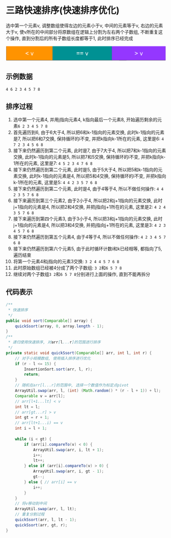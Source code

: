 # 三路快速排序(快速排序优化)

选中第一个元素v, 调整数组使得左边的元素小于v, 中间的元素等于v, 右边的元素大于v, 使v所在的中间部分将原数组在逻辑上分割为左右两个子数组, 不断重复这个操作, 直到分割后的所有子数组长度都等于1, 此时排序已经完成

![](img/qS3.PNG)

## 示例数据

`4 6 2 3 4 5 7 8`

## 排序过程

1. 选中第一个元素4, 并用j指向元素4, k指向最后一个元素8, 开始遍历剩余的元素`6 2 3 4 5 7 8`
2. 首先遍历到6, 由于6大于4, 所以把6和k-1指向的元素交换, 此时k-1指向的元素是7, 所以把6和7交换, 保持循环的i不变, 并把k指向k-1所在的元素, 这里是6: `4 7 2 3 4 5 6 8`
3. 接下来仍然遍历到第二个元素, 此时是7, 由于7大于4, 所以把7和k-1指向的元素交换, 此时k-1指向的元素是5, 所以把7和5交换, 保持循环的i不变, 并把k指向k-1所在的元素, 这里是7: `4 5 2 3 4 7 6 8`
4. 接下来仍然遍历到第二个元素, 此时是5, 由于5大于4, 所以把5和k-1指向的元素交换, 此时k-1指向的元素是4, 所以把5和4交换, 保持循环的i不变, 并把k指向k-1所在的元素, 这里是5: `4 4 2 3 5 7 6 8`
5. 接下来仍然遍历到第二个元素, 此时是4, 由于4等于4, 所以不做任何操作: `4 4 2 3 5 7 6 8`
6. 接下来遍历到第三个元素2, 由于2小于4, 所以把2和j+1指向的元素交换, 此时j+1指向的元素是4, 所以把2和4交换, 并把j指向j+1所在的元素, 这里是2: `4 2 4 3 5 7 6 8`
7. 接下来遍历到第四个元素3, 由于3小于4, 所以把3和j+1指向的元素交换, 此时j+1指向的元素是4, 所以把3和4交换, 并把j指向j+1所在的元素, 这里是3: `4 2 3 4 5 7 6 8`
8. 接下来仍然遍历到第五个元素4, 由于4等于4, 所以不做任何操作: `4 2 3 4 5 7 6 8`
9. 接下来仍然遍历到第六个元素5, 由于此时循环计数i和k已经相等, 都指向了5, 遍历结束
10. 将第一个元素4和j指向的元素3交换: `3 2 4 4 5 7 6 8`
11. 此时原始数组已经被4分成了两个子数组: `3 2`和`6 5 7 8`
12. 继续对两个子数组`3 2`和`6 5 7 8`分别进行上面的操作, 直到不能再拆分

## 代码表示

```java
/**
 * 快速排序
 */
public void sort(Comparable[] array) {
    quickSsort(array, 0, array.length - 1);
}
/**
 * 递归使用快速排序, 对arr[l...r]的范围进行排序
 */
private static void quickSsort(Comparable[] arr, int l, int r) {
    // 对于小规模数组, 使用插入排序进行优化
    if (r - l <= 15) {
        InsertionSort.sort(arr, l, r);
        return;
    }
    // 随机在arr[l...r]的范围中, 选择一个数值作为标定点pivot
    ArrayUtil.swap(arr, l, (int) (Math.random() * (r - l + 1)) + l);
    Comparable v = arr[l];
    // arr[l+1...lt] < v
    int lt = l;
    // arr[gt...r] > v
    int gt = r + 1;
    // arr[lt+1...i) == v
    int i = l + 1;

    while (i < gt) {
        if (arr[i].compareTo(v) < 0) {
            ArrayUtil.swap(arr, i, lt + 1);
            i++;
            lt++;
        } else if (arr[i].compareTo(v) > 0) {
            ArrayUtil.swap(arr, i, gt - 1);
            gt--;
        } else { // arr[i] == v
            i++;
        }
    }
    // 将v移动到中间
    ArrayUtil.swap(arr, l, lt);
    // 重复分割过程
    quickSsort(arr, l, lt - 1);
    quickSsort(arr, gt, r);
}
```
